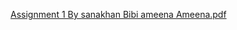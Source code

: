 [Assignment 1 By sanakhan Bibi ameena Ameena.pdf](https://github.com/user-attachments/files/19516149/Assignment.1.By.sanakhan.Bibi.ameena.Ameena.pdf)
